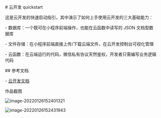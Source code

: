 \# 云开发 quickstart



这是云开发的快速启动指引，其中演示了如何上手使用云开发的三大基础能力：



\- 数据库：一个既可在小程序前端操作，也能在云函数中读写的 JSON 文档型数据库

\- 文件存储：在小程序前端直接上传/下载云端文件，在云开发控制台可视化管理

\- 云函数：在云端运行的代码，微信私有协议天然鉴权，开发者只需编写业务逻辑代码





\## 参考文档



\- [云开发文档](https://developers.weixin.qq.com/miniprogram/dev/wxcloud/basis/getting-started.html)







作品截图

![image-20220126152401321](C:\Users\jingyu\AppData\Roaming\Typora\typora-user-images\image-20220126152401321.png)

![image-20220126152431943](C:\Users\jingyu\AppData\Roaming\Typora\typora-user-images\image-20220126152431943.png)